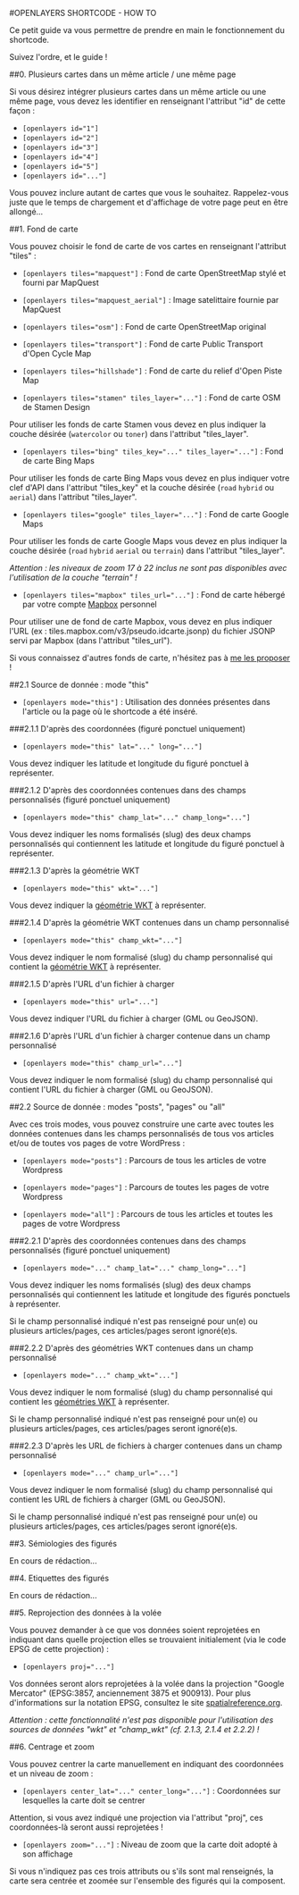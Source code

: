 #OPENLAYERS SHORTCODE - HOW TO

Ce petit guide va vous permettre de prendre en main le fonctionnement du shortcode.

Suivez l'ordre, et le guide !

##0. Plusieurs cartes dans un même article / une même page

Si vous désirez intégrer plusieurs cartes dans un même article ou une même page, vous devez les identifier en renseignant l'attribut "id" de cette façon :

- `[openlayers id="1"]`
- `[openlayers id="2"]`
- `[openlayers id="3"]`
- `[openlayers id="4"]`
- `[openlayers id="5"]`
- `[openlayers id="..."]`

Vous pouvez inclure autant de cartes que vous le souhaitez. Rappelez-vous juste que le temps de chargement et d'affichage de votre page peut en être allongé...

##1. Fond de carte

Vous pouvez choisir le fond de carte de vos cartes en renseignant l'attribut "tiles" :

- `[openlayers tiles="mapquest"]` : Fond de carte OpenStreetMap stylé et fourni par MapQuest

- `[openlayers tiles="mapquest_aerial"]` : Image satelittaire fournie par MapQuest

- `[openlayers tiles="osm"]` : Fond de carte OpenStreetMap original

- `[openlayers tiles="transport"]` : Fond de carte Public Transport d'Open Cycle Map

- `[openlayers tiles="hillshade"]` : Fond de carte du relief d'Open Piste Map

- `[openlayers tiles="stamen" tiles_layer="..."]` : Fond de carte OSM de Stamen Design

Pour utiliser les fonds de carte Stamen vous devez en plus indiquer la couche désirée (`watercolor` ou `toner`) dans l'attribut "tiles_layer".

- `[openlayers tiles="bing" tiles_key="..." tiles_layer="..."]` : Fond de carte Bing Maps

Pour utiliser les fonds de carte Bing Maps vous devez en plus indiquer votre clef d'API dans l'attribut "tiles_key" et la couche désirée (`road` `hybrid` ou `aerial`) dans l'attribut "tiles_layer".

- `[openlayers tiles="google" tiles_layer="..."]` : Fond de carte Google Maps

Pour utiliser les fonds de carte Google Maps vous devez en plus indiquer la couche désirée (`road` `hybrid` `aerial` ou `terrain`) dans l'attribut "tiles_layer".

*Attention : les niveaux de zoom 17 à 22 inclus ne sont pas disponibles avec l'utilisation de la couche "terrain" !*

- `[openlayers tiles="mapbox" tiles_url="..."]` : Fond de carte hébergé par votre compte [Mapbox](http://mapbox.com/) personnel

Pour utiliser une de fond de carte Mapbox, vous devez en plus indiquer l'URL (ex : tiles.mapbox.com/v3/pseudo.idcarte.jsonp) du fichier JSONP servi par Mapbox (dans l'attribut "tiles_url").

Si vous connaissez d'autres fonds de carte, n'hésitez pas à [me les proposer](https://github.com/AdrienVH/openlayers_shortcode/blob/master/README.md#contact) !

##2.1 Source de donnée : mode "this"

- `[openlayers mode="this"]` : Utilisation des données présentes dans l'article ou la page où le shortcode a été inséré.

###2.1.1 D'après des coordonnées (figuré ponctuel uniquement)

- `[openlayers mode="this" lat="..." long="..."]`

Vous devez indiquer les latitude et longitude du figuré ponctuel à représenter.

###2.1.2 D'après des coordonnées contenues dans des champs personnalisés (figuré ponctuel uniquement)

- `[openlayers mode="this" champ_lat="..." champ_long="..."]`

Vous devez indiquer les noms formalisés (slug) des deux champs personnalisés qui contiennent les latitude et longitude du figuré ponctuel à représenter.

###2.1.3 D'après la géométrie WKT

- `[openlayers mode="this" wkt="..."]`

Vous devez indiquer la [géométrie WKT](http://fr.wikipedia.org/wiki/Well-known_text) à représenter.

###2.1.4 D'après la géométrie WKT contenues dans un champ personnalisé

- `[openlayers mode="this" champ_wkt="..."]`

Vous devez indiquer le nom formalisé (slug) du champ personnalisé qui contient la [géométrie WKT](http://fr.wikipedia.org/wiki/Well-known_text) à représenter.

###2.1.5 D'après l'URL d'un fichier à charger

- `[openlayers mode="this" url="..."]`

Vous devez indiquer l'URL du fichier à charger (GML ou GeoJSON).

###2.1.6 D'après l'URL d'un fichier à charger contenue dans un champ personnalisé

- `[openlayers mode="this" champ_url="..."]`

Vous devez indiquer le nom formalisé (slug) du champ personnalisé qui contient l'URL du fichier à charger (GML ou GeoJSON).

##2.2 Source de donnée : modes "posts", "pages" ou "all"

Avec ces trois modes, vous pouvez construire une carte avec toutes les données contenues dans les champs personnalisés de tous vos articles et/ou de toutes vos pages de votre WordPress :

- `[openlayers mode="posts"]` : Parcours de tous les articles de votre Wordpress

- `[openlayers mode="pages"]` : Parcours de toutes les pages de votre Wordpress

- `[openlayers mode="all"]` : Parcours de tous les articles et toutes les pages de votre Wordpress

###2.2.1 D'après des coordonnées contenues dans des champs personnalisés (figuré ponctuel uniquement)

- `[openlayers mode="..." champ_lat="..." champ_long="..."]`

Vous devez indiquer les noms formalisés (slug) des deux champs personnalisés qui contiennent les latitude et longitude des figurés ponctuels à représenter.

Si le champ personnalisé indiqué n'est pas renseigné pour un(e) ou plusieurs articles/pages, ces articles/pages seront ignoré(e)s.

###2.2.2 D'après des géométries WKT contenues dans un champ personnalisé

- `[openlayers mode="..." champ_wkt="..."]`

Vous devez indiquer le nom formalisé (slug) du champ personnalisé qui contient les [géométries WKT](http://fr.wikipedia.org/wiki/Well-known_text) à représenter.

Si le champ personnalisé indiqué n'est pas renseigné pour un(e) ou plusieurs articles/pages, ces articles/pages seront ignoré(e)s.

###2.2.3 D'après les URL de fichiers à charger contenues dans un champ personnalisé

- `[openlayers mode="..." champ_url="..."]`

Vous devez indiquer le nom formalisé (slug) du champ personnalisé qui contient les URL de fichiers à charger (GML ou GeoJSON).

Si le champ personnalisé indiqué n'est pas renseigné pour un(e) ou plusieurs articles/pages, ces articles/pages seront ignoré(e)s.

##3. Sémiologies des figurés

En cours de rédaction...

##4. Etiquettes des figurés

En cours de rédaction...

##5. Reprojection des données à la volée

Vous pouvez demander à ce que vos données soient reprojetées en indiquant dans quelle projection elles se trouvaient initialement (via le code EPSG de cette projection) :

- `[openlayers proj="..."]`

Vos données seront alors reprojetées à la volée dans la projection "Google Mercator" (EPSG:3857, anciennement 3875 et 900913). Pour plus d'informations sur la notation EPSG, consultez le site [spatialreference.org](http://www.spatialreference.org/).

*Attention : cette fonctionnalité n'est pas disponible pour l'utilisation des sources de données "wkt" et "champ_wkt" (cf. 2.1.3, 2.1.4 et 2.2.2) !*

##6. Centrage et zoom

Vous pouvez centrer la carte manuellement en indiquant des coordonnées et un niveau de zoom :

- `[openlayers center_lat="..." center_long="..."]` : Coordonnées sur lesquelles la carte doit se centrer

Attention, si vous avez indiqué une projection via l'attribut "proj", ces coordonnées-là seront aussi reprojetées !

- `[openlayers zoom="..."]` : Niveau de zoom que la carte doit adopté à son affichage

Si vous n'indiquez pas ces trois attributs ou s'ils sont mal renseignés, la carte sera centrée et zoomée sur l'ensemble des figurés qui la composent.